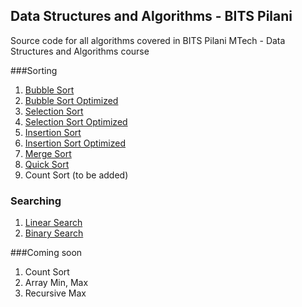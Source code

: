 ## Data Structures and Algorithms - BITS Pilani
Source code for all algorithms covered in BITS Pilani MTech - Data Structures and Algorithms course

###Sorting
1. [Bubble Sort](https://github.com/roopikasrinivas/bits_pilani_dsa/blob/master/src/sorting/BubbleSort.java)
2. [Bubble Sort Optimized](https://github.com/roopikasrinivas/bits_pilani_dsa/blob/master/src/sorting/BubbleSortOptimized.java)
3. [Selection Sort](https://github.com/roopikasrinivas/bits_pilani_dsa/blob/master/src/sorting/SelectionSort.java)
4. [Selection Sort Optimized](https://github.com/roopikasrinivas/bits_pilani_dsa/blob/master/src/sorting/SelectionSortOptimized.java)
5. [Insertion Sort](https://github.com/roopikasrinivas/bits_pilani_dsa/blob/master/src/sorting/InsertionSort.java)
6. [Insertion Sort Optimized](https://github.com/roopikasrinivas/bits_pilani_dsa/blob/master/src/sorting/InsertionSortOptimized.java)
7. [Merge Sort](https://github.com/roopikasrinivas/bits_pilani_dsa/blob/master/src/sorting/MergeSort.java)
8. [Quick Sort](https://github.com/roopikasrinivas/bits_pilani_dsa/blob/master/src/sorting/QuickSort.java)
9. Count Sort (to be added)

### Searching
1. [Linear Search](https://github.com/roopikasrinivas/bits_pilani_dsa/blob/master/src/searching/LinearSearch.java)
2. [Binary Search](https://github.com/roopikasrinivas/bits_pilani_dsa/blob/master/src/searching/BinarySearch.java)

###Coming soon
1. Count Sort
2. Array Min, Max 
3. Recursive Max

